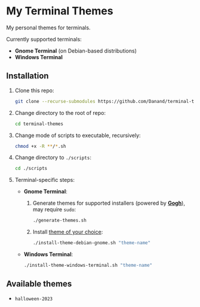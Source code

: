 # My Terminal Themes

My personal themes for terminals.

Currently supported terminals:

- **Gnome Terminal** (on Debian-based distributions)
- **Windows Terminal**

## Installation

1. Clone this repo:

   ```bash
   git clone --recurse-submodules https://github.com/Danand/terminal-themes.git
   ```

2. Change directory to the root of repo:

   ```bash
   cd terminal-themes
   ```

3. Change mode of scripts to executable, recursively:

   ```bash
   chmod +x -R **/*.sh
   ```

4. Change directory to `./scripts`:

   ```bash
   cd ./scripts
   ```

5. Terminal-specific steps:

   - **Gnome Terminal**:

     1. Generate themes for supported installers (powered by [**Gogh**](https://github.com/Gogh-Co/Gogh)), may require `sudo`:

        ```bash
        ./generate-themes.sh
        ```

     2. Install [theme of your choice](#available-themes):

        ```bash
        ./install-theme-debian-gnome.sh "theme-name"
        ```

   - **Windows Terminal**:

     ```bash
     ./install-theme-windows-terminal.sh "theme-name"
     ```

## Available themes

- `halloween-2023`
